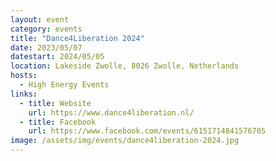 ```yaml
---
layout: event
category: events
title: "Dance4Liberation 2024"
date: 2023/05/07
datestart: 2024/05/05
location: Lakeside Zwolle, 8026 Zwolle, Netherlands
hosts:
  - High Energy Events
links:
  - title: Website
    url: https://www.dance4liberation.nl/
  - title: Facebook
    url: https://www.facebook.com/events/6151714841576705
image: /assets/img/events/dance4liberation-2024.jpg
---
```

